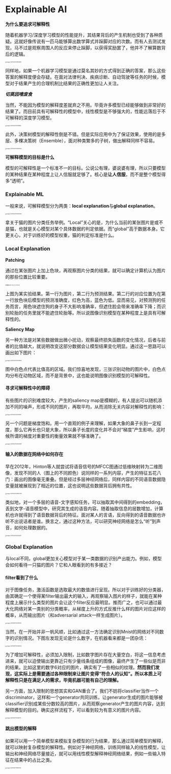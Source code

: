 # Explainable AI

**为什么要追求可解释性**

随着机器学习/深度学习模型的性能提升，其结果背后的产生机制也受到了各种质疑。这就好像传说有一匹马能够算出数学算式并跺脚对应的次数。而有人去测试发现，马不过是观察周围人的反应来停止跺脚，以获得奖励罢了，他并不了解算数背后的逻辑。

<img src="image-20210527212803282.png" alt="image-20210527212803282" style="zoom:25%;" />

同样地，如果一个机器学习模型是通过莫名其妙的方式得到正确的答案，那么这些答案的解释度便会存疑。在面对法律判决、疾病诊断、自动驾驶等任务的时候，模型对于结果产生的合理机制比结果的正确性更加让人关注。

***切莫因噎废食***

当然，不能因为模型的解释度差就弃之不用。毕竟许多模型已经能够做到非常好的结果了。而目前具有可解释性的模型中，线性模型是不够强大的，性能远落后于不可解释的深度学习模型。

<img src="image-20210527213018852.png" alt="image-20210527213018852" style="zoom:25%;" />

此外，决策树模型的解释性倒是不错。但是实际应用中为了保证效果，使用的是多层、多棵决策树（Ensemble），面对种类繁多的子树，做出解释同样不容易。

<img src="image-20210527213609306.png" alt="image-20210527213609306" style="zoom:25%;" />

**可解释模型的目标是什么**

模型的可解释性是一个标准不一的目标。公说公有理，婆说婆有理，所以只要模型的某种结果在某种程度上让人信服就足够了。核心是**让人信服**，而不是整个模型得多“透明”。

### Explainable ML

一般来说，可解释模型分为两类：**local explanation**与**global explanation**。

<img src="image-20210527214003456.png" alt="image-20210527214003456" style="zoom:25%;" />

拿关于猫的图片分类任务举例。“Local”关心的是，为什么当前的某张图片是或不是猫，也就是关心模型对某个具体数据的判定依据。而“global”高于数据本身。它更关心，对于训练好的模型权重，猫的判定标准是什么。

### Local Explanation

**Patching**

通过在某张图片上加上色块，再观察图片分类的结果，就可以确定计算机认为图片的那些位置比较重要。

<img src="截屏2021-05-27 21.51.05.png" alt="截屏2021-05-27 21.51.05" style="zoom:25%;" />

上图为某实验结果。第一行为图片，第二行为预测结果。第二行的对应位置为在第一行放色块后模型的预测准确度，红色为高，蓝色为低。显而易见，对预测狗的任务而言，用色块遮住狗的身子不大影响准确率，但遮住脸会带来准确率下降；而识别轮胎的任务里就不能遮住轮胎等。所以说图像识别模型在某种程度上是具有可解释性的。

**Saliency Map**

另一种方法是对某些数据做出微小扰动，观察最终损失函数的变化情况，后者与前者的比值越大，就说明改变这部分数据会让模型结果变化明显。通过这一思路可以画出如下图片：

<img src="image-20210527215403608.png" alt="image-20210527215403608" style="zoom:25%;" />

图中白色点代表比值高的区域。我们惊喜地发现，三张识别动物的图片中，白色点均分布在动物区域，而不是背景中，这也能说明图像识别模型的可解释性。

#### 寻求可解释性中的障碍

有些图片的识别难度较大，产生的saliency map是模糊的，有人提出可以随机添加不同的噪声，形成不同的图片，再取平均，从而消除无关内容对解释性的影响：

<img src="image-20210527220451567.png" alt="image-20210527220451567" style="zoom:25%;" />

另一个问题是梯度饱和。用一个直观的例子来理解，如果大象的鼻子长到一定程度，那么它再长也只是大象，所以鼻子长度的变化并不会对“梯度”产生影响，这时候所谓的梯度对重要性的衡量效果就不够准确了。

<img src="image-20210527220641348.png" alt="image-20210527220641348" style="zoom:25%;" />

#### 输入的数据在网络中如何存在

早在2012年，Hinton等人就尝试将语音信号的MFCC图通过低维映射转为二维图像，发现不同的人（图上的不同颜色）说同样的一系列内容，产生的特征五花八门：画出的图像毫无重叠。但是经过多层神经网络后，同样内容的不同语音数据隐变量就被展现到了相近的位置，这也说明这些数据背后拥有共性。

<img src="image-20210527220852726.png" alt="image-20210527220852726" style="zoom:25%;" />

类似地，对一个多层的语音-文字感知任务，可以抽取其中间得到的embedding，丢到文字-语音模型中，研究其生成的语音内容。随着抽取信息的层数增加，计算机也许就得到了语音数据背后的特征。面对某人的言语，反向得到的语音数据也许听不出说话者是谁。换言之，通过这种方法，可以研究神经网络是怎么“听”到声音，如何处理数据的。

<img src="image-20210527222026411.png" alt="image-20210527222026411" style="zoom:25%;" />

### Global Explanation

与local不同，global更加关心模型对于某一类数据的识别产出能力。例如，模型会如何看待一只猫的图片？它和人眼看到的有多接近？

#### filter看到了什么

对于图像任务，激活函数是选取最大的数值进行呈现。所以对于训练好的分类器，由其确定一个使得某filter输出最大的输入，再观察输入图片的样子，就能在某种程度上展示什么类型的图片会让这个filter反应最明显。推而广之，也可以通过最大化网络对某一类别的分类概率，从梯度上升的方式反推什么样的图片对应这样的概率，从而输出图片（和adversarial attack一样生成图片）。

<img src="image-20210607104759139.png" alt="image-20210607104759139" style="zoom:25%;" />

当然，在一开始并非一帆风顺，比如通过这一方法确定识别Mnist的网络对不同数字的识别情况。下图左发现无论是什么数字，在机器看来都是一团杂讯：

<img src="image-20210607105036054.png" alt="image-20210607105036054" style="zoom:25%;" />

为了增加可解释性，必须加入限制，比如数字图片存在大量空白，将这一信息考虑进来，就可以迫使输出更靠近只有少量线条组成的图像，最终产生了一些似是而非的结果。比如这里的数字6对应的图片，确实有了一些相似的纹理。**然而我们发现，这实际上是需要通过各种限制来让图片变得“符合人的认知”。所以本质上可解释性只是在满足人的需求，毕竟机器可能有自己的理解。**

另一方面，加入限制的思想其实和GAN重合了。我们不妨将classifier当作一个discriminator，这样和一个generator共同训练，让generator生成的图片能够被classifier识别成某些分数较高的图片，从而观察generator产生的图片内容，达到解释模型的目的。确实这样流程下，可以看到较为有意义的图片内容。

<img src="image-20210607105648711.png" alt="image-20210607105648711" style="zoom:25%;" />

#### 跳出模型的解释

如果可以用一个简单模型来模拟复杂模型的行为结果，那么通过简单模型的解释，就可以映射复杂模型的解释性。例如对于神经网络，训练同样输入的线性模型，让输出和神经网络尽量接近，就可以用线性模型解释神经网络结果，例如一些输入特征在结果中的占比之类。

<img src="image-20210607110859013.png" alt="image-20210607110859013" style="zoom:25%;" />



